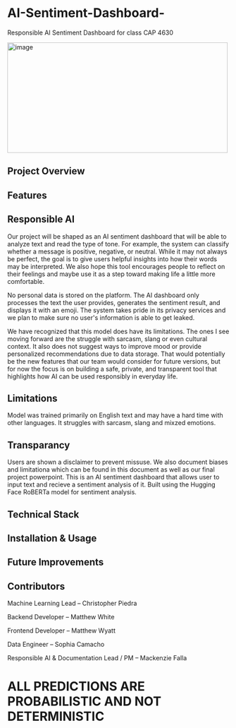 # AI-Sentiment-Dashboard- 
Responsible AI Sentiment Dashboard for class CAP 4630



<img width="500" height="250" alt="image" src="https://github.com/user-attachments/assets/f55676d8-d356-4228-a92b-b2281a99985e" /> 

## Project Overview


## Features


## Responsible AI 
Our project will be shaped as an AI sentiment dashboard that will be able to analyze text and read the type of tone. For example, the system can classify whether a message is positive, negative, or neutral. While it may not always be perfect, the goal is to give users helpful insights into how their words may be interpreted. We also hope this tool encourages people to reflect on their feelings and maybe use it as a step toward making life a little more comfortable.  

No personal data is stored on the platform. The AI dashboard only processes the text the user provides, generates the sentiment result, and displays it with an emoji. The system takes pride in its privacy services and we plan to make sure no user's information is able to get leaked.  

We have recognized that this model does have its limitations. The ones I see moving forward are the struggle with sarcasm, slang or even cultural context. It also does not suggest ways to improve mood or provide personalized recommendations due to data storage. That would potentially be the new features that our team would consider for future versions, but for now the focus is on building a safe, private, and transparent tool that highlights how AI can be used responsibly in everyday life.  

## Limitations 
Model was trained primarily on English text and may have a hard time with other languages. 
It struggles with sarcasm, slang and mixzed emotions. 

## Transparancy 
Users are shown a disclaimer to prevent missuse. We also document biases and limitationa which can be found in this document as well as our final project powerpoint.
This is an AI sentiment dashboard that allows user to input text and recieve a sentiment analysis of it. 
Built using the Hugging Face RoBERTa model for sentiment analysis.

## Technical Stack


## Installation & Usage


## Future Improvements


## Contributors 

Machine Learning Lead – Christopher Piedra

Backend Developer – Matthew White

Frontend Developer – Matthew Wyatt

Data Engineer – Sophia Camacho

Responsible AI & Documentation Lead / PM – Mackenzie Falla

# ALL PREDICTIONS ARE PROBABILISTIC AND NOT DETERMINISTIC
